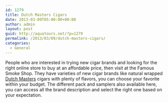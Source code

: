 ```yaml
---
id: 1279
title: Dutch Masters Cigars
date: 2013-03-09T05:00:00+00:00
author: admin
layout: post
guid: http://aquatours.net/?p=1279
permalink: /2013/03/09/dutch-masters-cigars/
categories:
  - General
---
```

People who are interested in trying new cigar brands and looking for the right online store to buy at an affordable price, then visit at the Famous Smoke Shop. They have varieties of new cigar brands like natural wrapped [Dutch Masters](http://www.famous-smoke.com/brand/dutch+masters+cigars) cigars with plenty of flavors, you can choose your favorite within your budget. The different pack and samplers also available here, you can access all the brand description and select the right one based on your expectation.